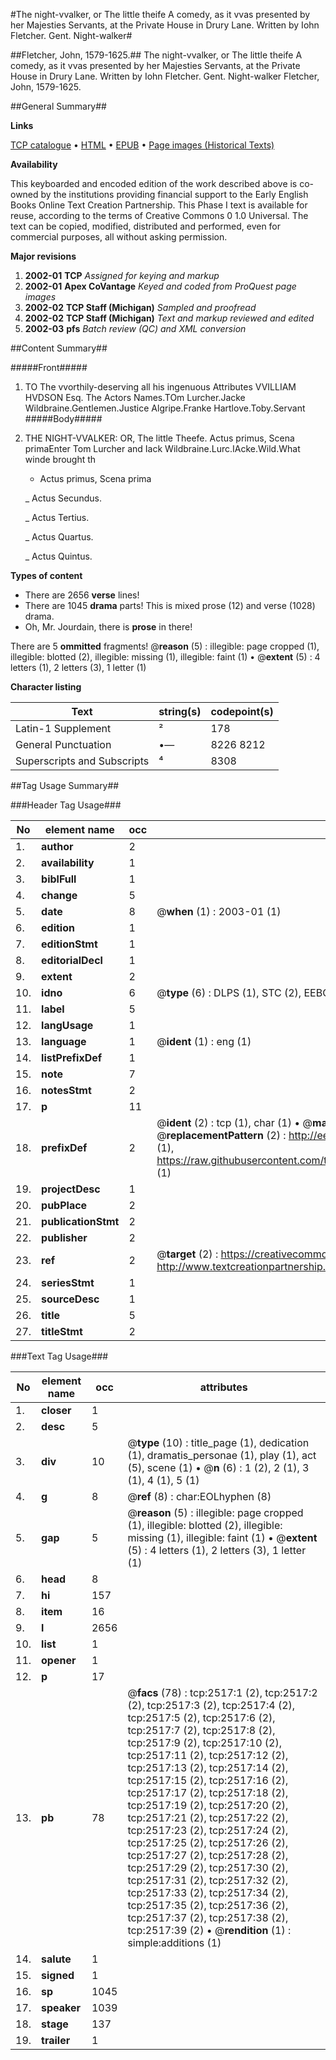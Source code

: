 #The night-vvalker, or The little theife A comedy, as it vvas presented by her Majesties Servants, at the Private House in Drury Lane. Written by Iohn Fletcher. Gent. Night-walker#

##Fletcher, John, 1579-1625.##
The night-vvalker, or The little theife A comedy, as it vvas presented by her Majesties Servants, at the Private House in Drury Lane. Written by Iohn Fletcher. Gent.
Night-walker
Fletcher, John, 1579-1625.

##General Summary##

**Links**

[TCP catalogue](http://www.ota.ox.ac.uk/tcp/)  • 
[HTML](http://tei.it.ox.ac.uk/tcp/Texts-HTML/free/A00/A00966.html)  • 
[EPUB](http://tei.it.ox.ac.uk/tcp/Texts-EPUB/free/A00/A00966.epub) • 
[Page images (Historical Texts)](https://data.historicaltexts.jisc.ac.uk/view?pubId=eebo-99838154e&pageId=eebo-99838154e-2517-1)

**Availability**

This keyboarded and encoded edition of the
	       work described above is co-owned by the institutions
	       providing financial support to the Early English Books
	       Online Text Creation Partnership. This Phase I text is
	       available for reuse, according to the terms of Creative
	       Commons 0 1.0 Universal. The text can be copied,
	       modified, distributed and performed, even for
	       commercial purposes, all without asking permission.

**Major revisions**

1. __2002-01__ __TCP__ *Assigned for keying and markup*
1. __2002-01__ __Apex CoVantage__ *Keyed and coded from ProQuest page images*
1. __2002-02__ __TCP Staff (Michigan)__ *Sampled and proofread*
1. __2002-02__ __TCP Staff (Michigan)__ *Text and markup reviewed and edited*
1. __2002-03__ __pfs__ *Batch review (QC) and XML conversion*

##Content Summary##

#####Front#####

1. TO The vvorthily-deserving all his ingenuous Attributes VVILLIAM HVDSON Esq.
The Actors Names.TOm Lurcher.Jacke Wildbraine.Gentlemen.Justice Algripe.Franke Hartlove.Toby.Servant
#####Body#####

1. THE NIGHT-VVALKER: OR, The little Theefe.
Actus primus, Scena primaEnter Tom Lurcher and Iack Wildbraine.Lurc.IAcke.Wild.What winde brought th
      * Actus primus, Scena prima

    _ Actus Secundus.

    _ Actus Tertius.

    _ Actus Quartus.

    _ Actus Quintus.

**Types of content**

  * There are 2656 **verse** lines!
  * There are 1045 **drama** parts! This is mixed prose (12) and verse (1028) drama.
  * Oh, Mr. Jourdain, there is **prose** in there!

There are 5 **ommitted** fragments! 
 @__reason__ (5) : illegible: page cropped (1), illegible: blotted (2), illegible: missing (1), illegible: faint (1)  •  @__extent__ (5) : 4 letters (1), 2 letters (3), 1 letter (1)

**Character listing**


|Text|string(s)|codepoint(s)|
|---|---|---|
|Latin-1 Supplement|²|178|
|General Punctuation|•—|8226 8212|
|Superscripts             and Subscripts|⁴|8308|

##Tag Usage Summary##

###Header Tag Usage###

|No|element name|occ|attributes|
|---|---|---|---|
|1.|__author__|2||
|2.|__availability__|1||
|3.|__biblFull__|1||
|4.|__change__|5||
|5.|__date__|8| @__when__ (1) : 2003-01 (1)|
|6.|__edition__|1||
|7.|__editionStmt__|1||
|8.|__editorialDecl__|1||
|9.|__extent__|2||
|10.|__idno__|6| @__type__ (6) : DLPS (1), STC (2), EEBO-CITATION (1), PROQUEST (1), VID (1)|
|11.|__label__|5||
|12.|__langUsage__|1||
|13.|__language__|1| @__ident__ (1) : eng (1)|
|14.|__listPrefixDef__|1||
|15.|__note__|7||
|16.|__notesStmt__|2||
|17.|__p__|11||
|18.|__prefixDef__|2| @__ident__ (2) : tcp (1), char (1)  •  @__matchPattern__ (2) : ([0-9\-]+):([0-9IVX]+) (1), (.+) (1)  •  @__replacementPattern__ (2) : http://eebo.chadwyck.com/downloadtiff?vid=$1&page=$2 (1), https://raw.githubusercontent.com/textcreationpartnership/Texts/master/tcpchars.xml#$1 (1)|
|19.|__projectDesc__|1||
|20.|__pubPlace__|2||
|21.|__publicationStmt__|2||
|22.|__publisher__|2||
|23.|__ref__|2| @__target__ (2) : https://creativecommons.org/publicdomain/zero/1.0/ (1), http://www.textcreationpartnership.org/docs/. (1)|
|24.|__seriesStmt__|1||
|25.|__sourceDesc__|1||
|26.|__title__|5||
|27.|__titleStmt__|2||


###Text Tag Usage###

|No|element name|occ|attributes|
|---|---|---|---|
|1.|__closer__|1||
|2.|__desc__|5||
|3.|__div__|10| @__type__ (10) : title_page (1), dedication (1), dramatis_personae (1), play (1), act (5), scene (1)  •  @__n__ (6) : 1 (2), 2 (1), 3 (1), 4 (1), 5 (1)|
|4.|__g__|8| @__ref__ (8) : char:EOLhyphen (8)|
|5.|__gap__|5| @__reason__ (5) : illegible: page cropped (1), illegible: blotted (2), illegible: missing (1), illegible: faint (1)  •  @__extent__ (5) : 4 letters (1), 2 letters (3), 1 letter (1)|
|6.|__head__|8||
|7.|__hi__|157||
|8.|__item__|16||
|9.|__l__|2656||
|10.|__list__|1||
|11.|__opener__|1||
|12.|__p__|17||
|13.|__pb__|78| @__facs__ (78) : tcp:2517:1 (2), tcp:2517:2 (2), tcp:2517:3 (2), tcp:2517:4 (2), tcp:2517:5 (2), tcp:2517:6 (2), tcp:2517:7 (2), tcp:2517:8 (2), tcp:2517:9 (2), tcp:2517:10 (2), tcp:2517:11 (2), tcp:2517:12 (2), tcp:2517:13 (2), tcp:2517:14 (2), tcp:2517:15 (2), tcp:2517:16 (2), tcp:2517:17 (2), tcp:2517:18 (2), tcp:2517:19 (2), tcp:2517:20 (2), tcp:2517:21 (2), tcp:2517:22 (2), tcp:2517:23 (2), tcp:2517:24 (2), tcp:2517:25 (2), tcp:2517:26 (2), tcp:2517:27 (2), tcp:2517:28 (2), tcp:2517:29 (2), tcp:2517:30 (2), tcp:2517:31 (2), tcp:2517:32 (2), tcp:2517:33 (2), tcp:2517:34 (2), tcp:2517:35 (2), tcp:2517:36 (2), tcp:2517:37 (2), tcp:2517:38 (2), tcp:2517:39 (2)  •  @__rendition__ (1) : simple:additions (1)|
|14.|__salute__|1||
|15.|__signed__|1||
|16.|__sp__|1045||
|17.|__speaker__|1039||
|18.|__stage__|137||
|19.|__trailer__|1||
